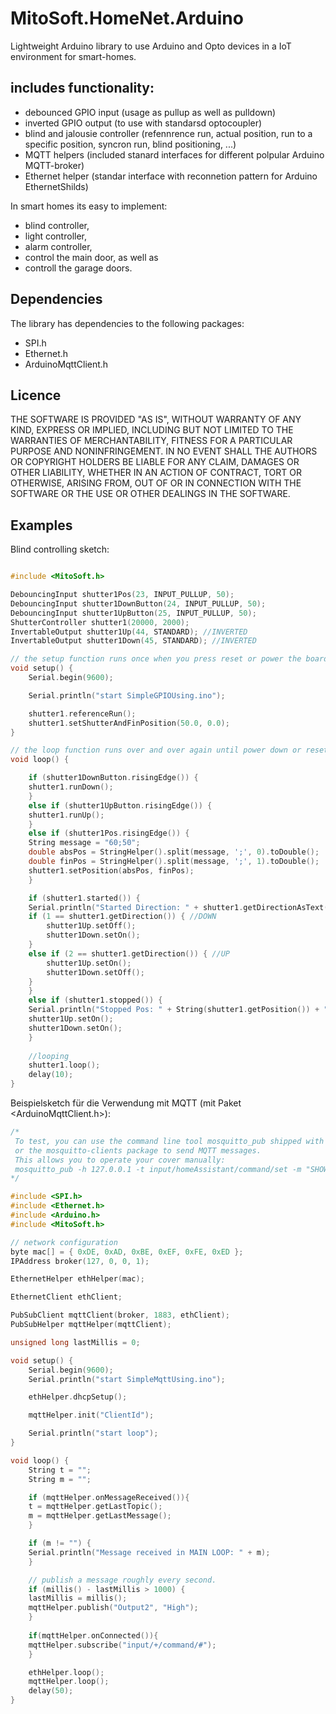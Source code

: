 # MitoSoft.HomeNet.Arduino

Lightweight Arduino library to use Arduino and Opto devices in a IoT environment for smart-homes.

## includes functionality:

- debounced GPIO input (usage as pullup as well as pulldown)
- inverted GPIO output (to use with standarsd optocoupler)
- blind and jalousie controller (refennrence run, actual position, run to a specific position, syncron run, blind positioning, ...)
- MQTT helpers (included stanard interfaces for different polpular Arduino MQTT-broker)
- Ethernet helper (standar interface with reconnetion pattern for Arduino EthernetShilds)

In smart homes its easy to implement:

- blind controller,
- light controller,
- alarm controller,
- control the main door, as well as
- controll the garage doors.

## Dependencies

The library has dependencies to the following packages:

- SPI.h
- Ethernet.h
- ArduinoMqttClient.h

## Licence

THE SOFTWARE IS PROVIDED "AS IS", WITHOUT WARRANTY OF ANY KIND,
EXPRESS OR IMPLIED, INCLUDING BUT NOT LIMITED TO THE WARRANTIES OF
MERCHANTABILITY, FITNESS FOR A PARTICULAR PURPOSE AND
NONINFRINGEMENT. IN NO EVENT SHALL THE AUTHORS OR COPYRIGHT HOLDERS BE
LIABLE FOR ANY CLAIM, DAMAGES OR OTHER LIABILITY, WHETHER IN AN ACTION
OF CONTRACT, TORT OR OTHERWISE, ARISING FROM, OUT OF OR IN CONNECTION
WITH THE SOFTWARE OR THE USE OR OTHER DEALINGS IN THE SOFTWARE.

## Examples

Blind controlling sketch:

```c++

#include <MitoSoft.h>

DebouncingInput shutter1Pos(23, INPUT_PULLUP, 50);
DebouncingInput shutter1DownButton(24, INPUT_PULLUP, 50);
DebouncingInput shutter1UpButton(25, INPUT_PULLUP, 50);
ShutterController shutter1(20000, 2000);
InvertableOutput shutter1Up(44, STANDARD); //INVERTED
InvertableOutput shutter1Down(45, STANDARD); //INVERTED

// the setup function runs once when you press reset or power the board
void setup() {
    Serial.begin(9600);

    Serial.println("start SimpleGPIOUsing.ino");

    shutter1.referenceRun();
    shutter1.setShutterAndFinPosition(50.0, 0.0);
}

// the loop function runs over and over again until power down or reset
void loop() {

    if (shutter1DownButton.risingEdge()) {
	shutter1.runDown();
    }
    else if (shutter1UpButton.risingEdge()) {
	shutter1.runUp();
    }
    else if (shutter1Pos.risingEdge()) {
 	String message = "60;50";
	double absPos = StringHelper().split(message, ';', 0).toDouble();
	double finPos = StringHelper().split(message, ';', 1).toDouble(); 
	shutter1.setPosition(absPos, finPos);
    }

    if (shutter1.started()) {
	Serial.println("Started Direction: " + shutter1.getDirectionAsText());
	if (1 == shutter1.getDirection()) { //DOWN
	    shutter1Up.setOff();
  	    shutter1Down.setOn();
	}
	else if (2 == shutter1.getDirection()) { //UP
	    shutter1Up.setOn();
	    shutter1Down.setOff();
	}
    }
    else if (shutter1.stopped()) {
	Serial.println("Stopped Pos: " + String(shutter1.getPosition()) + "; Fin-Pos: " + String(shutter1.getFinPosition()));
	shutter1Up.setOn();
	shutter1Down.setOn();
    }
	
    //looping
    shutter1.loop();
    delay(10);
}
```

Beispielsketch für die Verwendung mit MQTT (mit Paket <ArduinoMqttClient.h>):

```c++
/*
 To test, you can use the command line tool mosquitto_pub shipped with mosquitto 
 or the mosquitto-clients package to send MQTT messages. 
 This allows you to operate your cover manually:
 mosquitto_pub -h 127.0.0.1 -t input/homeAssistant/command/set -m "SHOW"
*/

#include <SPI.h>
#include <Ethernet.h>
#include <Arduino.h>
#include <MitoSoft.h>

// network configuration
byte mac[] = { 0xDE, 0xAD, 0xBE, 0xEF, 0xFE, 0xED };
IPAddress broker(127, 0, 0, 1);

EthernetHelper ethHelper(mac);

EthernetClient ethClient;

PubSubClient mqttClient(broker, 1883, ethClient);
PubSubHelper mqttHelper(mqttClient);

unsigned long lastMillis = 0;

void setup() {
    Serial.begin(9600);
    Serial.println("start SimpleMqttUsing.ino");

    ethHelper.dhcpSetup();

    mqttHelper.init("ClientId");

    Serial.println("start loop");
}

void loop() {
    String t = "";
    String m = "";

    if (mqttHelper.onMessageReceived()){
	t = mqttHelper.getLastTopic();
	m = mqttHelper.getLastMessage();
    }    

    if (m != "") {
	Serial.println("Message received in MAIN LOOP: " + m);
    }

    // publish a message roughly every second.
    if (millis() - lastMillis > 1000) {
 	lastMillis = millis();
	mqttHelper.publish("Output2", "High");
    }
	
    if(mqttHelper.onConnected()){
	mqttHelper.subscribe("input/+/command/#");
    }

    ethHelper.loop();
    mqttHelper.loop();
    delay(50);
}
```
